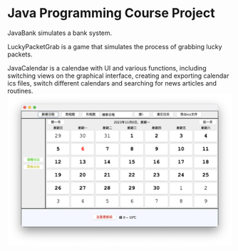 # Java Programming Course Project

JavaBank simulates a bank system.

LuckyPacketGrab is a game that simulates the process of grabbing lucky packets.

JavaCalendar is a calendae with UI and various functions, including switching views on the graphical interface, creating and exporting calendar ics files, switch different calendars and searching for news articles and routines.
![calendar.png](resources/calendar.png)
